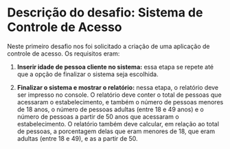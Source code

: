# Descrição do desafio: Sistema de Controle de Acesso

Neste primeiro desafio nos foi solicitado a criação de uma aplicação de controle de acesso.
Os requisitos eram:


1. **Inserir idade de pessoa cliente no sistema:** essa etapa se repete até que a opção de finalizar o sistema seja escolhida.

2. **Finalizar o sistema e mostrar o relatório:** nessa etapa, o relatório deve ser impresso no console. O relatório deve conter o total de pessoas que acessaram o estabelecimento, e também o número de pessoas menores de 18 anos, o número de pessoas adultas (entre 18 e 49 anos) e o número de pessoas a partir de 50 anos que acessaram o estabelecimento. O relatório também deve calcular, em relação ao total de pessoas, a porcentagem delas que eram menores de 18, que eram adultas (entre 18 e 49), e as a partir de 50.

